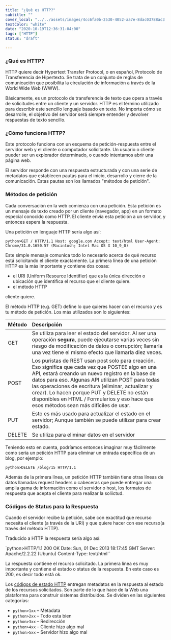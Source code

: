 ```yaml
---
title: "¿Què es HTTP?"
subtitle: ""
cover_local: "../../assets/images/4cc6fa0b-2530-4052-aa7e-8dac03788ac3.png"
textColor: "white"
date: "2020-10-19T12:36:31-04:00"
tags: ["HTTP"]
status: "draft"

---
```


### ¿Qué es HTTP?

  HTTP quiere decir Hypertext Transfer Protocol, o en español, Protocolo de Transferencia de Hipertexto. Se trata de un conjunto de reglas de comunicación que posibilita la circulación de información a través de la World Wide Web (WWW).
  
  Básicamente, es un protocolo de transferencia de texto que opera a través de solicitudes entre un cliente y un servidor. HTTP es el término utilizado para describir este sencillo lenguaje basado en texto. No importa cómo se desarrolle, el objetivo del servidor será siempre entender y devolver respuestas de texto sencillo.
  
  
  

### ¿Cómo funciona HTTP?

Este protocolo funciona con un esquema de petición-respuesta entre el servidor web y el cliente o computador solicitante. Un usuario o cliente pueder ser un explorador determinado, o cuando intentamos abrir una página web.

El servidor responde con una respuesta estructurada y con una serie de metadatos que establecen pautas para el inicio, desarrollo y cierre de la comunicación. Estas pautas son los llamados "métodos de petición".


### Métodos de petición

Cada conversación en la web comienza con una petición. Esta petición es un mensaje de texto creado por un cliente (navegador, app) en un formato especial conocido como HTTP. El cliente envía esta petición a un servidor, y entonces espera la respuesta.

Una petición en lenguaje HTTP sería algo así:

`python>GET / HTTP/1.1
Host: google.com
Accept: text/html
User-Agent: Chrome/31.0.1650.57 (Macintosh; Intel Mac OS X 10_9_0)`

Este simple mensaje comunica todo lo necesario acerca de qué recurso está solicitando el cliente exactamente. La primera línea de una petición HTTP es la más importante y contiene dos cosas:

+ el URI (Uniform Resource Identifier) que es la única dirección o ubicación que identifica el recurso que el cliente quiere.
+ el método HTTP

cliente quiere.

El método HTTP (e.g. GET) define lo que quieres hacer con el recurso y es tu método de petición. Los más utilizados son lo siguientes:

|**Método**    |**Descripción**    |
|:-------------|:--------------|
|GET          |Se utiliza para leer el estado del servidor. Al ser una operación **segura**, puede ejecutarse varias veces sin riesgo de modificación de datos o corrupción; llamarla una vez tiene el mismo efecto que llamarla diez veces.    |
|POST        |Los puristas de REST usan post solo para creación. Eso significa que cada vez que POSTEE algo en una API, estará creando un nuevo registro en la base de datos para eso. Algunas API utilizan POST para todas las operaciones de escritura (eliminar, actualizar y crear). Lo hacen porque PUT y DELETE no están disponibles en HTML / Formularios y eso hace que esos métodos sean más difíciles de usar.      |
|PUT      |Esto es más usado para actualizar el estado en el servidor; Aunque también se puede utilizar para crear estado.     |
|DELETE     |Se utiliza para eliminar datos en el servidor     |

Teniendo esto en cuenta, podríamos entonces imaginar muy fácilmente como sería un petición HTTP para eliminar un entrada específica de un blog, por ejemplo:

`python>DELETE /blog/15 HTTP/1.1`

Además de la primera línea, un petición HTTP también tiene otras líneas de datos llamadas request headers o cabeceras que puede entregar una amplia gama de información como el servidor o host, los formatos de respuesta que acepta el cliente para realizar la soliictud.


### Códigos de Status para la Respuesta

Cuando el servidor recibe la petición, sabe con exactitud que recurso necesita el cliente (a través de la URI) y que quiere hacer con ese recurso(a través del método HTTP). 

Traducido a HTTP la respuesta sería algo así:

`python>HTTP/1.1 200 OK
Date: Sun, 01 Dec 2013 18:17:45 GMT
Server: Apache/2.2.22 (Ubuntu)
Content-Type: text/html``

La respuesta contiene el recurso solicitado. La primera línea es muy importante y contiene el estado o status de la respuesta. En este caso es 200, es decir todo está ok.
 
Los [códigos de estado HTTP](https://www.w3.org/Protocols/rfc2616/rfc2616-sec10.html) entregan metadatos en la respuesta al estado de los recursos solicitados. Son parte de lo que hace de la Web una plataforma para construir sistemas distribuidos. Se dividen en las siguientes categorías:

+ `python>1xx` – Metadata
+ `python>2xx` – Todo esta bien
+ `python>3xx` – Redirección
+ `python>4xx` – Cliente hizo algo mal
+ `python>5xx` – Servidor hizo algo mal


